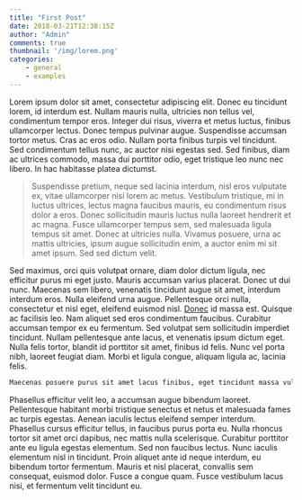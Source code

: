 ```yaml
---
title: "First Post"
date: 2018-03-21T12:38:15Z
author: "Admin"
comments: true
thumbnail: '/img/lorem.png'
categories:
    - general
    - examples
---
```


Lorem ipsum dolor sit amet, consectetur adipiscing elit. Donec eu tincidunt lorem, id interdum est. Nullam mauris nulla, ultricies non tellus vel, condimentum tempor eros. Integer dui risus, viverra et metus luctus, finibus ullamcorper lectus. Donec tempus pulvinar augue. Suspendisse accumsan tortor metus. Cras ac eros odio. Nullam porta finibus turpis vel tincidunt. Sed condimentum tellus nunc, ac auctor nisi egestas sed. Sed finibus, diam ac ultrices commodo, massa dui porttitor odio, eget tristique leo nunc nec libero. In hac habitasse platea dictumst.

> Suspendisse pretium, neque sed lacinia interdum, nisl eros vulputate ex, vitae ullamcorper nisi lorem ac metus. Vestibulum tristique, mi in luctus ultrices, lectus magna faucibus mauris, eu condimentum risus dolor a eros. Donec sollicitudin mauris luctus nulla laoreet hendrerit et ac magna. Fusce ullamcorper tempus sem, sed malesuada ligula tempus sit amet. Donec at ultricies nulla. Vivamus posuere, urna ac mattis ultricies, ipsum augue sollicitudin enim, a auctor enim mi sit amet ipsum. Sed sed dictum velit.

Sed maximus, orci quis volutpat ornare, diam dolor dictum ligula, nec efficitur purus mi eget justo. Mauris accumsan varius placerat. Donec ut dui nunc. Maecenas sem libero, venenatis tincidunt augue sit amet, interdum interdum eros. Nulla eleifend urna augue. Pellentesque orci nulla, consectetur et nisl eget, eleifend euismod nisl. [Donec](http://) id massa est. Quisque ac facilisis leo. Nam aliquet sed eros condimentum faucibus. Curabitur accumsan tempor ex eu fermentum. Sed volutpat sem sollicitudin imperdiet tincidunt. Nullam pellentesque ante lacus, et venenatis ipsum dictum eget. Nulla felis tortor, blandit id porttitor sit amet, finibus id felis. Nunc vel porta nibh, laoreet feugiat diam. Morbi et ligula congue, aliquam ligula ac, lacinia felis.

```sh
Maecenas posuere purus sit amet lacus finibus, eget tincidunt massa vulputate. Ut efficitur sem nec faucibus blandit. Phasellus a eleifend nunc, in blandit enim. Aenean iaculis molestie ligula a molestie. Integer tincidunt dignissim gravida. Duis quis purus ac dui tincidunt porta a id tellus. Proin sed dictum mi. Praesent ligula dolor, gravida vel ipsum sit amet, auctor vehicula felis. Fusce et mollis eros, sit amet viverra magna.
```

Phasellus efficitur velit leo, a accumsan augue bibendum laoreet. Pellentesque habitant morbi tristique senectus et netus et malesuada fames ac turpis egestas. Aenean iaculis lectus eleifend semper interdum. Phasellus cursus efficitur tellus, in faucibus purus porta eu. Nulla rhoncus tortor sit amet orci dapibus, nec mattis nulla scelerisque. Curabitur porttitor ante eu ligula egestas elementum. Sed non faucibus lectus. Nunc iaculis elementum nisl in tincidunt. Proin aliquet ante id neque interdum, eu bibendum tortor fermentum. Mauris et nisl placerat, convallis sem consequat, euismod dolor. Fusce a congue quam. Fusce vestibulum lacus nisi, et fermentum velit tincidunt eu.
